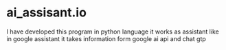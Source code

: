 # ai_assisant.io
I have developed this program in  python language it works as assistant like in google assistant it takes information form google ai api and chat gtp
